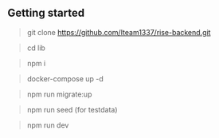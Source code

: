 ## Getting started

> git clone https://github.com/Iteam1337/rise-backend.git

> cd lib

> npm i

> docker-compose up -d

> npm run migrate:up

> npm run seed (for testdata)

> npm run dev